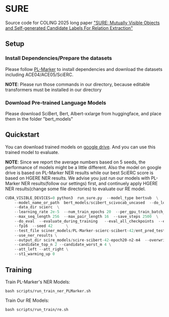 # SURE
Source code for COLING 2025 long paper ["SURE: Mutually Visible Objects and Self-generated Candidate Labels For Relation Extraction"](git@github.com:Hiaa1/SURE.git)
## Setup
### Install Dependencies/Prepare the datasets
Please follow [PL-Marker](https://github.com/thunlp/PL-Marker) to install dependencies and download the datasets including ACE04/ACE05/SciERC.

**NOTE**: Please run those commands in our directory, because editable transformers must be installed in our directory

### Download Pre-trained Language Models
Please download SciBert, Bert, Albert-xxlarge from huggingface, and place them in the folder "bert_models"

## Quickstart
You can download trained models on [google drive](https://drive.google.com/drive/folders/1SGgKHo6GTJifYRlPfhe5ZVUGqaOGxgcS?usp=sharing). And you can use this trained model to evaluate.

**NOTE**: Since we report the average numbers based on 5 seeds, the performance of models might be a little different. Also the model on google drive is based on PL-Marker NER results while our best SciERC score is based on HGERE NER results. We advise you just run our models with PL-Marker NER results(follow our settings) first, and continuely apply HGERE NER results(change some file directories) to evaluate our RE model.

```python
CUDA_VISIBLE_DEVICES=0 python3  run_sure.py  --model_type bertsub  \
    --model_name_or_path  bert_models/scibert_scivocab_uncased  --do_lower_case  \
    --data_dir scierc  \
    --learning_rate 2e-5  --num_train_epochs 20  --per_gpu_train_batch_size  8  --per_gpu_eval_batch_size 16  --gradient_accumulation_steps 1  \
    --max_seq_length 256  --max_pair_length 16  --save_steps 2500  \
    --do_eval  --evaluate_during_training   --eval_all_checkpoints  --eval_logsoftmax  \
    --fp16  --seed 42      \
    --test_file sciner_models/PL-Marker-scierc-scibert-42/ent_pred_test.json  \
    --use_ner_results \
    --output_dir scire_models/scire-scibert-42-epoch20-n2-m4  --overwrite_output_dir \
    --candidate_top_n 2 --candidate_worst_m 4 \
    --att_left --att_right \
    --st1_warming_up 0
```


## Training
Train PL-Marker's NER Models:
```
bash scripts/run_train_ner_PLMarker.sh
```
Train Our RE Models:
```
bash scripts/run_train/re.sh
```


